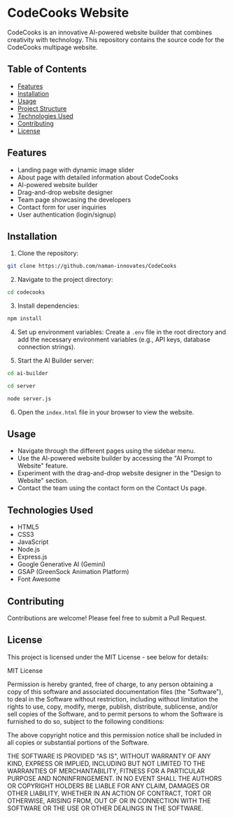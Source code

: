 # CodeCooks Website

CodeCooks is an innovative AI-powered website builder that combines creativity with technology. This repository contains the source code for the CodeCooks multipage website.

## Table of Contents

- [Features](#features)
- [Installation](#installation)
- [Usage](#usage)
- [Project Structure](#project-structure)
- [Technologies Used](#technologies-used)
- [Contributing](#contributing)
- [License](#license)

## Features

- Landing page with dynamic image slider
- About page with detailed information about CodeCooks
- AI-powered website builder
- Drag-and-drop website designer
- Team page showcasing the developers
- Contact form for user inquiries
- User authentication (login/signup)

## Installation

1. Clone the repository:
```bash
git clone https://github.com/naman-innovates/CodeCooks
```

2. Navigate to the project directory:
```bash
cd codecooks
```

3. Install dependencies:
```bash
npm install
```

4. Set up environment variables:
Create a `.env` file in the root directory and add the necessary environment variables (e.g., API keys, database connection strings).

5. Start the AI Builder server:
```bash
cd ai-builder
```
```bash
cd server
```
```bash
node server.js
```

6. Open the `index.html` file in your browser to view the website.

## Usage

- Navigate through the different pages using the sidebar menu.
- Use the AI-powered website builder by accessing the "AI Prompt to Website" feature.
- Experiment with the drag-and-drop website designer in the "Design to Website" section.
- Contact the team using the contact form on the Contact Us page.

## Technologies Used

- HTML5
- CSS3
- JavaScript
- Node.js
- Express.js
- Google Generative AI (Gemini)
- GSAP (GreenSock Animation Platform)
- Font Awesome

## Contributing

Contributions are welcome! Please feel free to submit a Pull Request.

## License

This project is licensed under the MIT License - see below for details:

MIT License


Permission is hereby granted, free of charge, to any person obtaining a copy
of this software and associated documentation files (the "Software"), to deal
in the Software without restriction, including without limitation the rights
to use, copy, modify, merge, publish, distribute, sublicense, and/or sell
copies of the Software, and to permit persons to whom the Software is
furnished to do so, subject to the following conditions:

The above copyright notice and this permission notice shall be included in all
copies or substantial portions of the Software.

THE SOFTWARE IS PROVIDED "AS IS", WITHOUT WARRANTY OF ANY KIND, EXPRESS OR
IMPLIED, INCLUDING BUT NOT LIMITED TO THE WARRANTIES OF MERCHANTABILITY,
FITNESS FOR A PARTICULAR PURPOSE AND NONINFRINGEMENT. IN NO EVENT SHALL THE
AUTHORS OR COPYRIGHT HOLDERS BE LIABLE FOR ANY CLAIM, DAMAGES OR OTHER
LIABILITY, WHETHER IN AN ACTION OF CONTRACT, TORT OR OTHERWISE, ARISING FROM,
OUT OF OR IN CONNECTION WITH THE SOFTWARE OR THE USE OR OTHER DEALINGS IN THE
SOFTWARE.
